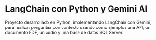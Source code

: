 # LangChain con Python y Gemini AI
Proyecto desarrollado en Python, implementando LangChain con Gemini, para realizar preguntas con contexto usando como ejemplos una API, un documento PDF, un audio y una base de datos SQL Server.
